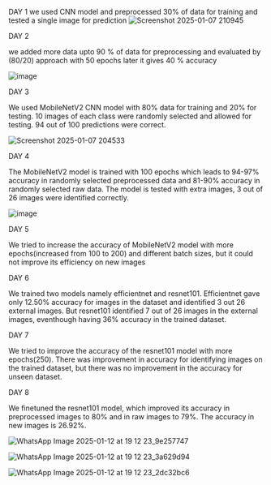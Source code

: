 DAY 1 
we used CNN model and preprocessed 30% of data for training and tested a single image for prediction
![Screenshot 2025-01-07 210945](https://github.com/user-attachments/assets/dc367d61-3efa-48ae-adbf-8c5ddb2e0575)

DAY 2 

we added more data upto 90 % of data for preprocessing and evaluated by (80/20) approach with 50 epochs 
later it gives 40 % accuracy

![image](https://github.com/user-attachments/assets/27086c2b-f963-4f71-8d6e-fc590775433b)

DAY 3

We used MobileNetV2 CNN model with 80% data for training and 20% for testing.
10 images of each class were randomly selected and allowed for testing. 94 out of 100 predictions were correct.

![Screenshot 2025-01-07 204533](https://github.com/user-attachments/assets/70196c2f-933d-445d-8de0-989aa6e15ee5)

DAY 4

The MobileNetV2 model is trained with 100 epochs which leads to 94-97% accuracy in randomly selected preprocessed data and 81-90% accuracy in randomly selected raw data.
The model is tested with extra images, 3 out of 26 images were identified correctly.

![image](https://github.com/user-attachments/assets/2b94d19c-f644-4c3e-a09e-c2cda894e59e)

DAY 5 

We tried to increase the accuracy of MobileNetV2 model with more epochs(increased from 100 to 200) and different batch sizes, but it could not improve its efficiency on new images

DAY 6

We trained two models namely efficientnet and resnet101. Efficientnet gave only 12.50% accuracy for images in the dataset and identified 3 out 26 external images. But resnet101 identified 7 out of 26 images in the external images, eventhough having 36% accuracy in the trained dataset.

DAY 7


We tried to improve the accuracy of the resnet101 model with more epochs(250). There was improvement in accuracy for identifying images on the trained dataset, but there was no improvement in the accuracy for unseen dataset.

DAY 8


We finetuned the resnet101 model, which improved its accuracy in preprocessed images to 80% and in raw images to 79%. The accuracy in new images is 26.92%.

![WhatsApp Image 2025-01-12 at 19 12 23_9e257747](https://github.com/user-attachments/assets/316fd8eb-193c-4fdc-af51-de3a8875810b)

![WhatsApp Image 2025-01-12 at 19 12 23_3a629d94](https://github.com/user-attachments/assets/be56bc3f-dd78-4a2b-8cd8-16ba2afe41a2)

![WhatsApp Image 2025-01-12 at 19 12 23_2dc32bc6](https://github.com/user-attachments/assets/52bd7cd5-3663-4ea7-92f7-5efa10d512c4)
